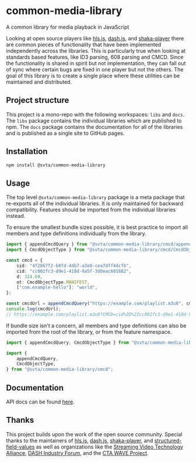 # common-media-library

A common library for media playback in JavaScript

Looking at open source players like [hls.js](https://github.com/video-dev/hls.js/), [dash.js](https://github.com/Dash-Industry-Forum/dash.js/), and [shaka-player](https://github.com/shaka-project/shaka-player) there are common pieces of functionality that have been implemented independently across the libraries. This is particularly true when looking at standards based features, like ID3 parsing, 608 parsing and CMCD. Since the functionality is shared in spirit but not implementation, they can fall out of sync where certain bugs are fixed in one player but not the others. The goal of this library is to create a single place where these utilities can be maintained and distributed.

## Project structure

This project is a mono-repo with the following workspaces: `libs` and `docs`. The `libs` package contains the individual libraries which are published to npm. The `docs` package contains the documentation for all of the libraries and is published as a single site to GitHub pages.

## Installation

```bash
npm install @svta/common-media-library
```

## Usage

The top level `@svta/common-media-library` package is a meta package that re-exports all of the individual libraries. It is only maintained for backward compatibility. Features should be imported from the individual libraries instead.

To ensure the smallest bundle sizes possible, it is best practice to import all members and type definitions
individually from the library.

```typescript
import { appendCmcdQuery } from "@svta/common-media-library/cmcd/appendCmcdQuery";
import { CmcdObjectType } from "@svta/common-media-library/cmcd/CmcdObjectType";

const cmcd = {
	sid: "4f2867f2-b0fd-4db7-a3e0-cea7dff44cfb",
	cid: "cc002fc3-d9e1-418d-9a5f-3d0eac601882",
	d: 324.69,
	ot: CmcdObjectType.MANIFEST,
	["com.example-hello"]: "world",
};

const cmcdUrl = appendCmcdQuery("https://example.com/playlist.m3u8", cmcd);
console.log(cmcdUrl);
// https://example.com/playlist.m3u8?CMCD=cid%3D%22cc002fc3-d9e1-418d-9a5f-3d0eac601882%22%2Ccom.example-hello%3D%22world%22%2Cd%3D325%2Cot%3Dm%2Csid%3D%224f2867f2-b0fd-4db7-a3e0-cea7dff44cfb%22
```

If bundle size isn't a concern, all members and type definitions can also be imported from the root of the library, or from the feature namespace.

```typescript
import { appendCmcdQuery, CmcdObjectType } from "@svta/common-media-library";
```

```typescript
import {
	appendCmcdQuery,
	CmcdObjectType,
} from "@svta/common-media-library/cmcd";
```

## Documentation

API docs can be found [here](https://streaming-video-technology-alliance.github.io/common-media-library/).

## Thanks

This project builds upon the work of the open source community. Special thanks to the maintainers of [hls.js](https://github.com/video-dev/hls.js/), [dash.js](https://github.com/dash-industry-forum/dash.js/), [shaka-player](https://github.com/shaka-project/shaka-player), and [structured-field-values](https://github.com/Jxck/structured-field-values) as well as organizations like the [Streaming Video Technology Alliance](https://www.svta.org/), [DASH Industry Forum](https://dashif.org/), and the [CTA WAVE Project](https://www.cta.tech/Resources/Standards/WAVE-Project).
